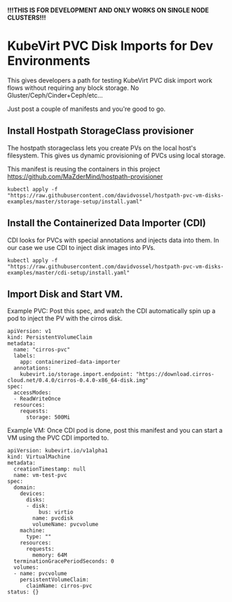 **!!!THIS IS FOR DEVELOPMENT AND ONLY WORKS ON SINGLE NODE CLUSTERS!!!**

# KubeVirt PVC Disk Imports for Dev Environments

This gives developers a path for testing KubeVirt PVC disk import work flows
without requiring any block storage. No Gluster/Ceph/Cinder+Ceph/etc... 

Just post a couple of manifests and you're good to go.

## Install Hostpath StorageClass provisioner

The hostpath storageclass lets you create PVs on the local host's filesystem.
This gives us dynamic provisioning of PVCs using local storage.

This manifest is reusing the containers in this project
https://github.com/MaZderMind/hostpath-provisioner

```
kubectl apply -f "https://raw.githubusercontent.com/davidvossel/hostpath-pvc-vm-disks-examples/master/storage-setup/install.yaml"
```

## Install the Containerized Data Importer (CDI)

CDI looks for PVCs with special annotations and injects data into them. In our case
we use CDI to inject disk images into PVs.

```
kubectl apply -f "https://raw.githubusercontent.com/davidvossel/hostpath-pvc-vm-disks-examples/master/cdi-setup/install.yaml"
```

## Import Disk and Start VM.


Example PVC: Post this spec, and watch the CDI automatically spin up a pod to
inject the PV with the cirros disk.

```
apiVersion: v1
kind: PersistentVolumeClaim
metadata:
  name: "cirros-pvc"
  labels:
    app: containerized-data-importer
  annotations:
    kubevirt.io/storage.import.endpoint: "https://download.cirros-cloud.net/0.4.0/cirros-0.4.0-x86_64-disk.img"
spec:
  accessModes:
  - ReadWriteOnce
  resources:
    requests:
      storage: 500Mi

```

Example VM: Once CDI pod is done, post this manifest and you can start a VM
using the PVC CDI imported to. 

```
apiVersion: kubevirt.io/v1alpha1
kind: VirtualMachine
metadata:
  creationTimestamp: null
  name: vm-test-pvc
spec:
  domain:
    devices:
      disks:
      - disk:
          bus: virtio
        name: pvcdisk
        volumeName: pvcvolume
    machine:
      type: ""
    resources:
      requests:
        memory: 64M
  terminationGracePeriodSeconds: 0
  volumes:
  - name: pvcvolume
    persistentVolumeClaim:
      claimName: cirros-pvc
status: {}
```
